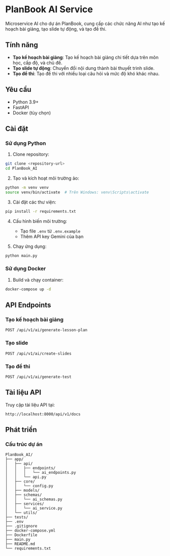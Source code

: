 # PlanBook AI Service

Microservice AI cho dự án PlanBook, cung cấp các chức năng AI như tạo kế hoạch bài giảng, tạo slide tự động, và tạo đề thi.

## Tính năng

- **Tạo kế hoạch bài giảng**: Tạo kế hoạch bài giảng chi tiết dựa trên môn học, cấp độ, và chủ đề.
- **Tạo slide tự động**: Chuyển đổi nội dung thành bài thuyết trình slide.
- **Tạo đề thi**: Tạo đề thi với nhiều loại câu hỏi và mức độ khó khác nhau.

## Yêu cầu

- Python 3.9+
- FastAPI
- Docker (tùy chọn)

## Cài đặt

### Sử dụng Python

1. Clone repository:

```bash
git clone <repository-url>
cd PlanBook_AI
```

2. Tạo và kích hoạt môi trường ảo:

```bash
python -m venv venv
source venv/bin/activate  # Trên Windows: venv\Scripts\activate
```

3. Cài đặt các thư viện:

```bash
pip install -r requirements.txt
```

4. Cấu hình biến môi trường:

   - Tạo file `.env` từ `.env.example`
   - Thêm API key Gemini của bạn

5. Chạy ứng dụng:

```bash
python main.py
```

### Sử dụng Docker

1. Build và chạy container:

```bash
docker-compose up -d
```

## API Endpoints

### Tạo kế hoạch bài giảng

```
POST /api/v1/ai/generate-lesson-plan
```

### Tạo slide

```
POST /api/v1/ai/create-slides
```

### Tạo đề thi

```
POST /api/v1/ai/generate-test
```

## Tài liệu API

Truy cập tài liệu API tại:

```
http://localhost:8000/api/v1/docs
```

## Phát triển

### Cấu trúc dự án

```
PlanBook_AI/
├── app/
│   ├── api/
│   │   ├── endpoints/
│   │   │   └── ai_endpoints.py
│   │   └── api.py
│   ├── core/
│   │   └── config.py
│   ├── models/
│   ├── schemas/
│   │   └── ai_schemas.py
│   ├── services/
│   │   └── ai_service.py
│   └── utils/
├── tests/
├── .env
├── .gitignore
├── docker-compose.yml
├── Dockerfile
├── main.py
├── README.md
└── requirements.txt
```
